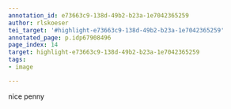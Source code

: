 ```yaml
---
annotation_id: e73663c9-138d-49b2-b23a-1e7042365259
author: rlskoeser
tei_target: '#highlight-e73663c9-138d-49b2-b23a-1e7042365259'
annotated_page: p.idp67908496
page_index: 14
target: highlight-e73663c9-138d-49b2-b23a-1e7042365259
tags:
- image

---
```

nice penny
